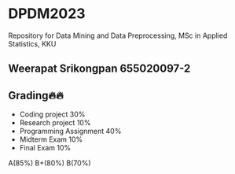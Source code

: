 # DPDM2023
Repository for Data Mining and Data Preprocessing, MSc in Applied Statistics, KKU

## Weerapat Srikongpan 655020097-2

## Grading🔥🔥
- Coding project 30%
- Research project 10%
- Programming Assignment 40%
- Midterm Exam 10%
- Final Exam 10%

A(85%) B+(80%) B(70%)

  
